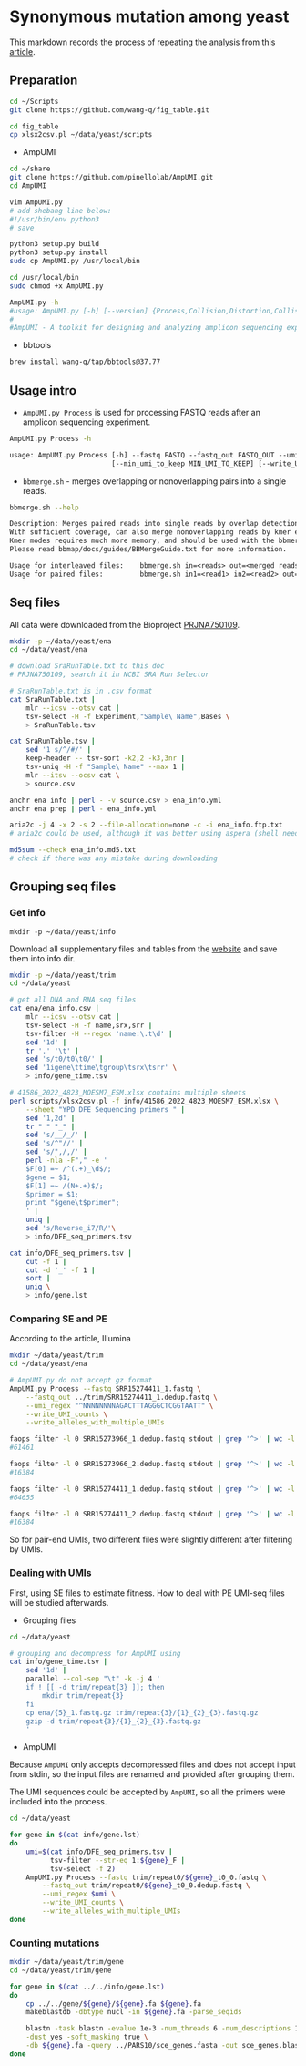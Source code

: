 # Synonymous mutation among yeast

This markdown records the process of repeating the analysis from this [article](https://www.nature.com/articles/s41586-022-04823-w).

## Preparation

```bash
cd ~/Scripts
git clone https://github.com/wang-q/fig_table.git

cd fig_table
cp xlsx2csv.pl ~/data/yeast/scripts
```

- AmpUMI

```bash
cd ~/share
git clone https://github.com/pinellolab/AmpUMI.git
cd AmpUMI

vim AmpUMI.py
# add shebang line below:
#!/usr/bin/env python3
# save

python3 setup.py build
python3 setup.py install
sudo cp AmpUMI.py /usr/local/bin

cd /usr/local/bin
sudo chmod +x AmpUMI.py

AmpUMI.py -h
#usage: AmpUMI.py [-h] [--version] {Process,Collision,Distortion,CollisionNumber} ...
#
#AmpUMI - A toolkit for designing and analyzing amplicon sequencing experiments using unique molecular identifiers
```

- bbtools

```bash
brew install wang-q/tap/bbtools@37.77
```

## Usage intro

- `AmpUMI.py Process` is used for processing FASTQ reads after an amplicon sequencing experiment.

```bash
AmpUMI.py Process -h
```

```txt
usage: AmpUMI.py Process [-h] --fastq FASTQ --fastq_out FASTQ_OUT --umi_regex UMI_REGEX
                         [--min_umi_to_keep MIN_UMI_TO_KEEP] [--write_UMI_counts] [--write_alleles_with_multiple_UMIs]
```

- `bbmerge.sh` - merges overlapping or nonoverlapping pairs into a single reads.

```bash
bbmerge.sh --help
```

```txt
Description: Merges paired reads into single reads by overlap detection.
With sufficient coverage, can also merge nonoverlapping reads by kmer extension.
Kmer modes requires much more memory, and should be used with the bbmerge-auto.sh script.
Please read bbmap/docs/guides/BBMergeGuide.txt for more information.

Usage for interleaved files:    bbmerge.sh in=<reads> out=<merged reads> outu=<unmerged reads>
Usage for paired files:         bbmerge.sh in1=<read1> in2=<read2> out=<merged reads> outu1=<unmerged1> outu2=<unmerged2>
```

## Seq files

All data were downloaded from the Bioproject [PRJNA750109](https://www.ncbi.nlm.nih.gov/bioproject/PRJNA750109).

```bash
mkdir -p ~/data/yeast/ena
cd ~/data/yeast/ena

# download SraRunTable.txt to this doc
# PRJNA750109, search it in NCBI SRA Run Selector

# SraRunTable.txt is in .csv format
cat SraRunTable.txt |
    mlr --icsv --otsv cat |
    tsv-select -H -f Experiment,"Sample\ Name",Bases \
    > SraRunTable.tsv

cat SraRunTable.tsv |
    sed '1 s/^/#/' |
    keep-header -- tsv-sort -k2,2 -k3,3nr |
    tsv-uniq -H -f "Sample\ Name" --max 1 |
    mlr --itsv --ocsv cat \
    > source.csv

anchr ena info | perl - -v source.csv > ena_info.yml
anchr ena prep | perl - ena_info.yml

aria2c -j 4 -x 2 -s 2 --file-allocation=none -c -i ena_info.ftp.txt
# aria2c could be used, although it was better using aspera (shell need to be modified if using aspera)

md5sum --check ena_info.md5.txt
# check if there was any mistake during downloading
```

## Grouping seq files

### Get info

`mkdir -p ~/data/yeast/info`

Download all supplementary files and tables from the [website](https://www.nature.com/articles/s41586-022-04823-w) and save them into info dir.

```bash
mkdir -p ~/data/yeast/trim
cd ~/data/yeast

# get all DNA and RNA seq files
cat ena/ena_info.csv |
    mlr --icsv --otsv cat |
    tsv-select -H -f name,srx,srr |
    tsv-filter -H --regex 'name:\.t\d' |
    sed '1d' | 
    tr '.' '\t' |
    sed 's/t0/t0\t0/' |
    sed '1igene\ttime\tgroup\tsrx\tsrr' \
    > info/gene_time.tsv

# 41586_2022_4823_MOESM7_ESM.xlsx contains multiple sheets
perl scripts/xlsx2csv.pl -f info/41586_2022_4823_MOESM7_ESM.xlsx \
    --sheet "YPD DFE Sequencing primers " |
    sed '1,2d' |
    tr " " "_" |
    sed 's/__/_/' |
    sed 's/^"//' |
    sed 's/",/,/' | 
    perl -nla -F"," -e '
    $F[0] =~ /^(.+)_\d$/;
    $gene = $1;
    $F[1] =~ /(N+.+)$/;
    $primer = $1;
    print "$gene\t$primer";
    ' |
    uniq |
    sed 's/Reverse_i7/R/'\
    > info/DFE_seq_primers.tsv

cat info/DFE_seq_primers.tsv |
    cut -f 1 |
    cut -d '_' -f 1 |
    sort |
    uniq \
    > info/gene.lst
```

### Comparing SE and PE

According to the article, Illumina

```bash
mkdir ~/data/yeast/trim
cd ~/data/yeast/ena

# AmpUMI.py do not accept gz format
AmpUMI.py Process --fastq SRR15274411_1.fastq \
    --fastq_out ../trim/SRR15274411_1.dedup.fastq \
    --umi_regex "^NNNNNNNNAGACTTTAGGGCTCGGTAATT" \
    --write_UMI_counts \
    --write_alleles_with_multiple_UMIs

faops filter -l 0 SRR15273966_1.dedup.fastq stdout | grep '^>' | wc -l
#61461

faops filter -l 0 SRR15273966_2.dedup.fastq stdout | grep '^>' | wc -l
#16384

faops filter -l 0 SRR15274411_1.dedup.fastq stdout | grep '^>' | wc -l
#64655

faops filter -l 0 SRR15274411_2.dedup.fastq stdout | grep '^>' | wc -l
#16384
```

So for pair-end UMIs, two different files were slightly different after filtering by UMIs.

### Dealing with UMIs

First, using SE files to estimate fitness. How to deal with PE UMI-seq files will be studied afterwards.

- Grouping files

```bash
cd ~/data/yeast

# grouping and decompress for AmpUMI using
cat info/gene_time.tsv |
    sed '1d' |
    parallel --col-sep "\t" -k -j 4 '
    if ! [[ -d trim/repeat{3} ]]; then
        mkdir trim/repeat{3}
    fi
    cp ena/{5}_1.fastq.gz trim/repeat{3}/{1}_{2}_{3}.fastq.gz
    gzip -d trim/repeat{3}/{1}_{2}_{3}.fastq.gz
    '
```

- AmpUMI

Because `AmpUMI` only accepts decompressed files and does not accept input from stdin, so the input files are renamed and provided after grouping them.

The UMI sequences could be accepted by `AmpUMI`, so all the primers were included into the process.

```bash
cd ~/data/yeast

for gene in $(cat info/gene.lst)
do
    umi=$(cat info/DFE_seq_primers.tsv |
          tsv-filter --str-eq 1:${gene}_F |
          tsv-select -f 2)
    AmpUMI.py Process --fastq trim/repeat0/${gene}_t0_0.fastq \
        --fastq_out trim/repeat0/${gene}_t0_0.dedup.fastq \
        --umi_regex $umi \
        --write_UMI_counts \
        --write_alleles_with_multiple_UMIs
done
```

### Counting mutations

```bash
mkdir ~/data/yeast/trim/gene
cd ~/data/yeast/trim/gene

for gene in $(cat ../../info/gene.lst)
do
    cp ../../gene/${gene}/${gene}.fa ${gene}.fa
    makeblastdb -dbtype nucl -in ${gene}.fa -parse_seqids

    blastn -task blastn -evalue 1e-3 -num_threads 6 -num_descriptions 10 -num_alignments 10 -outfmt 0 \
    -dust yes -soft_masking true \
    -db ${gene}.fa -query ../PARS10/sce_genes.fasta -out sce_genes.blast
done


```

